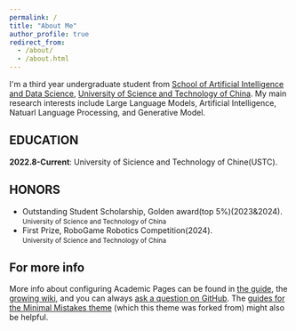 ```yaml
---
permalink: /
title: "About Me"
author_profile: true
redirect_from: 
  - /about/
  - /about.html
---
```


I'm a third year undergraduate student from [School of Artificial Intelligence and Data Science](https://saids.ustc.edu.cn/main.htm), [University of Science and Technology of China](https://www.ustc.edu.cn/). My main research interests include Large Language Models, Artificial Intelligence, Natuarl Language Processing, and Generative Model.

## EDUCATION
**2022.8-Current**:    University of Sicience and Technology of Chine(USTC).

## HONORS 
 - Outstanding Student Scholarship, Golden award(top 5%)(2023&2024).\
   <small>University of Science and Technology of China</small>
 - First Prize, RoboGame Robotics Competition(2024).\
   <small>University of Science and Technology of China</small>


For more info
------
More info about configuring Academic Pages can be found in [the guide](https://academicpages.github.io/markdown/), the [growing wiki](https://github.com/academicpages/academicpages.github.io/wiki), and you can always [ask a question on GitHub](https://github.com/academicpages/academicpages.github.io/discussions). The [guides for the Minimal Mistakes theme](https://mmistakes.github.io/minimal-mistakes/docs/configuration/) (which this theme was forked from) might also be helpful.
